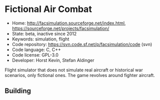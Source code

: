 # Fictional Air Combat

- Home: http://facsimulation.sourceforge.net/index.html, https://sourceforge.net/projects/facsimulation/
- State: beta, inactive since 2012
- Keywords: simulation, flight
- Code repository: https://svn.code.sf.net/p/facsimulation/code (svn)
- Code language: C, C++
- Code license: GPL-3.0
- Developer: Horst Kevin, Stefan Aldinger

Flight simulator that does not simulate real aircraft or historical war scenarios, only fictional ones. The game revolves around fighter aircraft.

## Building
